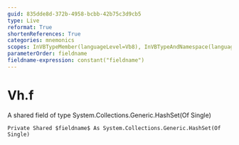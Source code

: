 ```yaml
---
guid: 835dde8d-372b-4958-bcbb-42b75c3d9cb5
type: Live
reformat: True
shortenReferences: True
categories: mnemonics
scopes: InVBTypeMember(languageLevel=Vb8), InVBTypeAndNamespace(languageLevel=Vb8)
parameterOrder: fieldname
fieldname-expression: constant("fieldname")
---
```


# Vh.f

A shared field of type System.Collections.Generic.HashSet(Of Single)

```
Private Shared $fieldname$ As System.Collections.Generic.HashSet(Of Single)
```
